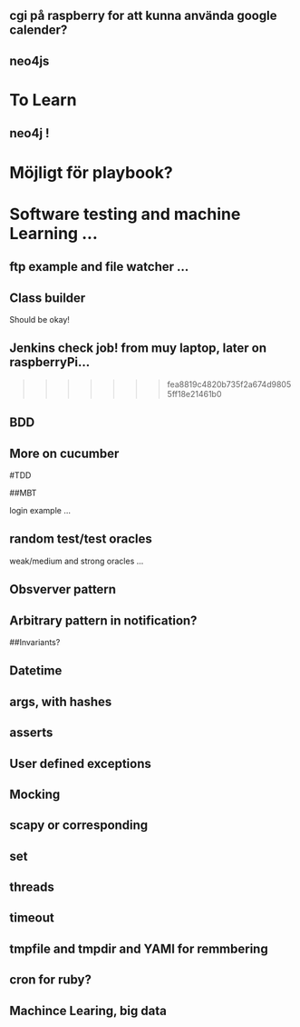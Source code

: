 
## cgi på raspberry for att kunna använda google calender?

## 

## neo4js

# To Learn


## neo4j !

Möjligt för playbook?
=======
# Software testing and machine Learning ...

## ftp example and file watcher ...

## Class builder

Should be okay!

## Jenkins check job! from muy laptop, later on raspberryPi...
>>>>>>> fea8819c4820b735f2a674d98055ff18e21461b0

## BDD

## More on cucumber

#TDD

##MBT

login example ...

## random test/test oracles

weak/medium and strong oracles ...

## Obsverver pattern

## Arbitrary pattern in notification?

##Invariants?

## Datetime

## args, with hashes

## asserts

## User defined exceptions

## Mocking

## scapy or corresponding

## set

## threads

## timeout

## tmpfile and tmpdir and YAMl for remmbering

## cron for ruby?

## Machince Learing, big data






